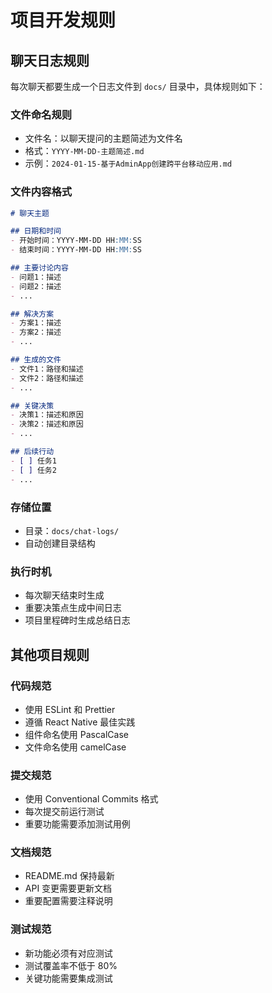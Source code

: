 # 项目开发规则

## 聊天日志规则

每次聊天都要生成一个日志文件到 `docs/` 目录中，具体规则如下：

### 文件命名规则
- 文件名：以聊天提问的主题简述为文件名
- 格式：`YYYY-MM-DD-主题简述.md`
- 示例：`2024-01-15-基于AdminApp创建跨平台移动应用.md`

### 文件内容格式
```markdown
# 聊天主题

## 日期和时间
- 开始时间：YYYY-MM-DD HH:MM:SS
- 结束时间：YYYY-MM-DD HH:MM:SS

## 主要讨论内容
- 问题1：描述
- 问题2：描述
- ...

## 解决方案
- 方案1：描述
- 方案2：描述
- ...

## 生成的文件
- 文件1：路径和描述
- 文件2：路径和描述
- ...

## 关键决策
- 决策1：描述和原因
- 决策2：描述和原因
- ...

## 后续行动
- [ ] 任务1
- [ ] 任务2
- ...
```

### 存储位置
- 目录：`docs/chat-logs/`
- 自动创建目录结构

### 执行时机
- 每次聊天结束时生成
- 重要决策点生成中间日志
- 项目里程碑时生成总结日志

## 其他项目规则

### 代码规范
- 使用 ESLint 和 Prettier
- 遵循 React Native 最佳实践
- 组件命名使用 PascalCase
- 文件命名使用 camelCase

### 提交规范
- 使用 Conventional Commits 格式
- 每次提交前运行测试
- 重要功能需要添加测试用例

### 文档规范
- README.md 保持最新
- API 变更需要更新文档
- 重要配置需要注释说明

### 测试规范
- 新功能必须有对应测试
- 测试覆盖率不低于 80%
- 关键功能需要集成测试

